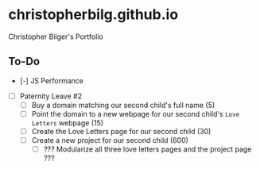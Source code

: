 # christopherbilg.github.io

Christopher Bilger's Portfolio

## To-Do

- [-] JS Performance
- [ ] Paternity Leave #2
  - [ ] Buy a domain matching our second child's full name (5)
  - [ ] Point the domain to a new webpage for our second child's `Love Letters` webpage (15)
  - [ ] Create the Love Letters page for our second child (30)
  - [ ] Create a new project for our second child (600)
    - [ ] ??? Modularize all three love letters pages and the project page ???
